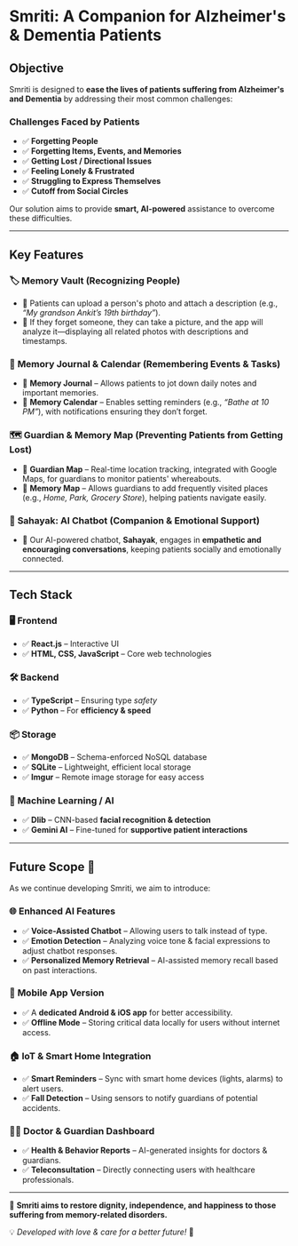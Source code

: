# **Smriti: A Companion for Alzheimer's & Dementia Patients**  

## **Objective**  
Smriti is designed to **ease the lives of patients suffering from Alzheimer's and Dementia** by addressing their most common challenges:  

### **Challenges Faced by Patients**  
- ✅ **Forgetting People**  
- ✅ **Forgetting Items, Events, and Memories**  
- ✅ **Getting Lost / Directional Issues**  
- ✅ **Feeling Lonely & Frustrated**  
- ✅ **Struggling to Express Themselves**  
- ✅ **Cutoff from Social Circles**  

Our solution aims to provide **smart, AI-powered** assistance to overcome these difficulties.  

---

## **Key Features**  

### 🏷 **Memory Vault (Recognizing People)**  
- 🔹 Patients can upload a person's photo and attach a description (e.g., *“My grandson Ankit’s 19th birthday”*).  
- 🔹 If they forget someone, they can take a picture, and the app will analyze it—displaying all related photos with descriptions and timestamps.  

### 📓 **Memory Journal & Calendar (Remembering Events & Tasks)**  
- 🔹 **Memory Journal** – Allows patients to jot down daily notes and important memories.  
- 🔹 **Memory Calendar** – Enables setting reminders (e.g., *“Bathe at 10 PM”*), with notifications ensuring they don’t forget.  

### 🗺 **Guardian & Memory Map (Preventing Patients from Getting Lost)**  
- 🔹 **Guardian Map** – Real-time location tracking, integrated with Google Maps, for guardians to monitor patients' whereabouts.  
- 🔹 **Memory Map** – Allows guardians to add frequently visited places (e.g., *Home, Park, Grocery Store*), helping patients navigate easily.  

### 🤖 **Sahayak: AI Chatbot (Companion & Emotional Support)**  
- 🔹 Our AI-powered chatbot, **Sahayak**, engages in **empathetic and encouraging conversations**, keeping patients socially and emotionally connected.  

---

## **Tech Stack**  

### 🖥 **Frontend**  
- ✅ **React.js** – Interactive UI  
- ✅ **HTML, CSS, JavaScript** – Core web technologies  

### 🛠 **Backend**  
- ✅ **TypeScript** – Ensuring type *safety*  
- ✅ **Python** – For **efficiency & speed**  

### 📦 **Storage**  
- ✅ **MongoDB** – Schema-enforced NoSQL database  
- ✅ **SQLite** – Lightweight, efficient local storage  
- ✅ **Imgur** – Remote image storage for easy access  

### 🤖 **Machine Learning / AI**  
- ✅ **Dlib** – CNN-based **facial recognition & detection**  
- ✅ **Gemini AI** – Fine-tuned for **supportive patient interactions**  

---

## **Future Scope** 🚀  

As we continue developing Smriti, we aim to introduce:  

### 🌐 **Enhanced AI Features**  
- ✅ **Voice-Assisted Chatbot** – Allowing users to talk instead of type.  
- ✅ **Emotion Detection** – Analyzing voice tone & facial expressions to adjust chatbot responses.  
- ✅ **Personalized Memory Retrieval** – AI-assisted memory recall based on past interactions.  

### 📱 **Mobile App Version**  
- ✅ A **dedicated Android & iOS app** for better accessibility.  
- ✅ **Offline Mode** – Storing critical data locally for users without internet access.  

### 🏠 **IoT & Smart Home Integration**  
- ✅ **Smart Reminders** – Sync with smart home devices (lights, alarms) to alert users.  
- ✅ **Fall Detection** – Using sensors to notify guardians of potential accidents.  

### 👨‍⚕️ **Doctor & Guardian Dashboard**  
- ✅ **Health & Behavior Reports** – AI-generated insights for doctors & guardians.  
- ✅ **Teleconsultation** – Directly connecting users with healthcare professionals.  

---

🚀 **Smriti aims to restore dignity, independence, and happiness to those suffering from memory-related disorders.**  

💡 *Developed with love & care for a better future!* 💙  
